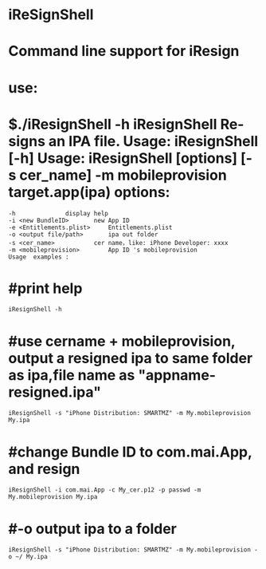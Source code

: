 iReSignShell
=======
Command line support for iResign
=======
use:
=======
$./iResignShell -h
    iResignShell Re-signs an IPA file.
    Usage: iResignShell [-h]
    Usage: iResignShell [options] [-s cer_name] -m mobileprovision target.app(ipa)
options:
=======
    -h				display help
    -i <new BundleID>		new App ID
    -e <Entitlements.plist> 	Entitlements.plist
    -o <output file/path>		ipa out folder
    -s <cer_name>			cer name，like: iPhone Developer: xxxx
    -m <mobileprovision>		App ID 's mobileprovision
    Usage  examples :
#print help
=======
    iResignShell -h
#use cername + mobileprovision, output a resigned ipa to same folder as ipa,file name as "appname-resigned.ipa"
=======
    iResignShell -s "iPhone Distribution: SMARTMZ" -m My.mobileprovision My.ipa
#change Bundle ID to com.mai.App, and resign
=======
    iResignShell -i com.mai.App -c My_cer.p12 -p passwd -m My.mobileprovision My.ipa
#-o output ipa to a folder
=======
    iResignShell -s "iPhone Distribution: SMARTMZ" -m My.mobileprovision -o ~/ My.ipa

